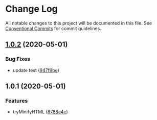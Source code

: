 # Change Log

All notable changes to this project will be documented in this file.
See [Conventional Commits](https://conventionalcommits.org) for commit guidelines.

## [1.0.2](https://github.com/bluelovers/ws-jsdom-extra/compare/@jsdom-extra/html-util@1.0.1...@jsdom-extra/html-util@1.0.2) (2020-05-01)


### Bug Fixes

* update test ([947f9be](https://github.com/bluelovers/ws-jsdom-extra/commit/947f9be893556e4615fb59286e36893d834667a3))





## 1.0.1 (2020-05-01)


### Features

* tryMinifyHTML ([8788a4c](https://github.com/bluelovers/ws-jsdom-extra/commit/8788a4c50fe3711ce0d474097c713aaba873482b))
